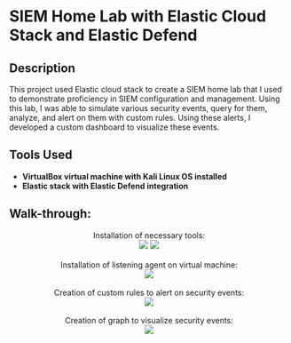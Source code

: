 <h1>SIEM Home Lab with Elastic Cloud Stack and Elastic Defend</h1>

<h2>Description</h2>
This project used Elastic cloud stack to create a SIEM home lab that I used to demonstrate proficiency in SIEM configuration and management. Using this lab, I was able to simulate various security events, query for them, analyze, and alert on them with custom rules. Using these alerts, I developed a custom dashboard to visualize these events.  
<br />


<h2>Tools Used</h2>

- <b>VirtualBox virtual machine with Kali Linux OS installed</b> 
- <b>Elastic stack with Elastic Defend integration</b>


<h2>Walk-through:</h2>

<p align="center">
Installation of necessary tools: <br/>
<img src="https://github.com/GLis86/SIEM-Lab-with-Elastic/assets/111160515/dc2415ab-d788-41f8-8f93-52f2f66c97e4"/>
<img src="https://github.com/GLis86/SIEM-Lab-with-Elastic/assets/111160515/71edd9a3-23c4-4b7f-b9eb-436a14b5c492"/>
<br />
<br />
Installation of listening agent on virtual machine:  <br/>
<img src="https://github.com/GLis86/SIEM-Lab-with-Elastic/assets/111160515/e3084b58-5aac-4054-b484-01d50cfdddf2"/>

<br />
<br />
Creation of custom rules to alert on security events: <br/>
<img src ="https://github.com/GLis86/SIEM-Lab-with-Elastic/assets/111160515/d76dd959-af49-4334-bc0b-61aa417cc906"/>

<br />
<br />
Creation of graph to visualize security events:  <br/>
<img src ="https://github.com/GLis86/SIEM-Lab-with-Elastic/assets/111160515/127dcced-9d3d-4511-8c41-70ad6a1950e4"/>

<br />
<br />


<!--
 ```diff
- text in red
+ text in green
! text in orange
# text in gray
@@ text in purple (and bold)@@
```
--!>
